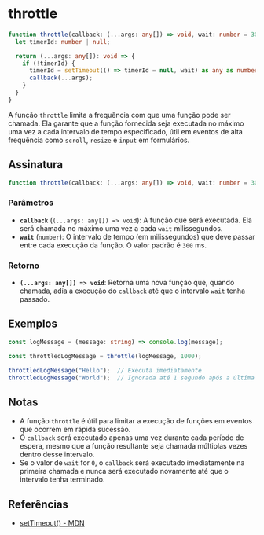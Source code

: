 # throttle

```typescript
function throttle(callback: (...args: any[]) => void, wait: number = 300): (...args: any[]) => void {
  let timerId: number | null;

  return (...args: any[]): void => {
    if (!timerId) {
      timerId = setTimeout(() => timerId = null, wait) as any as number;
      callback(...args);
    }
  }
}
```

A função `throttle` limita a frequência com que uma função pode ser chamada. Ela garante que a função fornecida seja executada no máximo uma vez a cada intervalo de tempo especificado, útil em eventos de alta frequência como `scroll`, `resize` e `input` em formulários.

## Assinatura

```typescript
function throttle(callback: (...args: any[]) => void, wait: number = 300): (...args: any[]) => void;
```

### Parâmetros

- **`callback`** (`(...args: any[]) => void`): A função que será executada. Ela será chamada no máximo uma vez a cada `wait` milissegundos.
- **`wait`** (`number`): O intervalo de tempo (em milissegundos) que deve passar entre cada execução da função. O valor padrão é `300` ms.

### Retorno

- **`(...args: any[]) => void`**: Retorna uma nova função que, quando chamada, adia a execução do `callback` até que o intervalo `wait` tenha passado.

## Exemplos

```typescript
const logMessage = (message: string) => console.log(message);

const throttledLogMessage = throttle(logMessage, 1000);

throttledLogMessage("Hello");  // Executa imediatamente
throttledLogMessage("World");  // Ignorada até 1 segundo após a última execução
```

## Notas

- A função `throttle` é útil para limitar a execução de funções em eventos que ocorrem em rápida sucessão.
- O `callback` será executado apenas uma vez durante cada período de espera, mesmo que a função resultante seja chamada múltiplas vezes dentro desse intervalo.
- Se o valor de `wait` for `0`, o `callback` será executado imediatamente na primeira chamada e nunca será executado novamente até que o intervalo tenha terminado.

## Referências

- [setTimeout() - MDN](https://developer.mozilla.org/en-US/docs/Web/API/setTimeout)